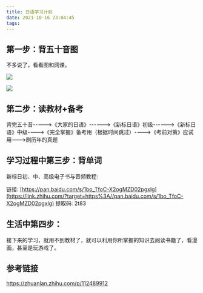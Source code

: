 ```yaml
---
title: 日语学习计划
date: 2021-10-16 23:04:45
tags:
---
```


## 第一步：背五十音图

不多说了，看看图和网课。

<!-- more -->



![](五十音注记图.jpeg)

![](五十音注记图2.jpeg)



## 第二步：读教材+备考

背完五十音----->《大家的日语》------>《新标日语》初级------>《新标日语》中级---->《完全掌握》备考用（根据时间跳过）---->《考前对策》应试用--->刷历年的真题

## 学习过程中第三步：背单词

新标日初、中、高级电子书与音频教程:

链接: [https://pan.baidu.com/s/1bo_TfoC-X2ogMZD02pgxlg](https://link.zhihu.com/?target=https%3A//pan.baidu.com/s/1bo_TfoC-X2ogMZD02pgxlg) 提取码: 2t83

## 生活中第四步：

接下来的学习，就用不到教材了，就可以利用你所掌握的知识去阅读书籍了，看漫画，甚至是玩游戏了。



## 参考链接

https://zhuanlan.zhihu.com/p/112489912

